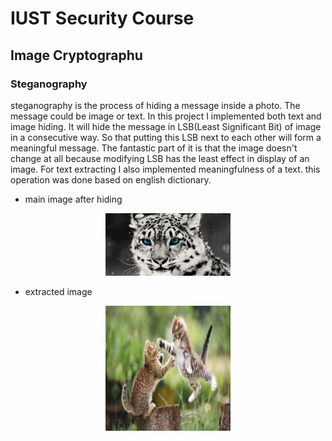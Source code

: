 # IUST Security Course

## Image Cryptographu

### Steganography
steganography is the process of hiding a message inside a photo. The message could be image or text. In this project I implemented both text and image hiding. It will hide the message in LSB(Least Significant Bit) of image in a consecutive way. So that putting this LSB next to each other will form a meaningful message. The fantastic part of it is that the image doesn't change at all because modifying LSB has the least effect in display of an image.
For text extracting I also implemented meaningfulness of a text. this operation was done based on english dictionary.

- main image after hiding

<p align="center">
<img src="./Image-Cryptography/merged.jpg" heigth="200" width="200">
</p>

- extracted image
<p align="center">
<img src="./Image-Cryptography/splitted.jpg" heigth="200" width="200">
</p>